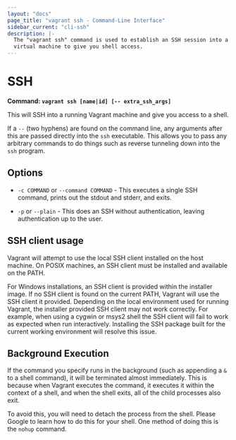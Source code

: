 ```yaml
---
layout: "docs"
page_title: "vagrant ssh - Command-Line Interface"
sidebar_current: "cli-ssh"
description: |-
  The "vagrant ssh" command is used to establish an SSH session into a running
  virtual machine to give you shell access.
---
```


# SSH

**Command: `vagrant ssh [name|id] [-- extra_ssh_args]`**

This will SSH into a running Vagrant machine and give you access to a shell.

If a `--` (two hyphens) are found on the command line, any arguments after
this are passed directly into the `ssh` executable. This allows you to pass
any arbitrary commands to do things such as reverse tunneling down into the
`ssh` program.

## Options

* `-c COMMAND` or `--command COMMAND` - This executes a single SSH command, prints
  out the stdout and stderr, and exits.

* `-p` or `--plain` - This does an SSH without authentication, leaving
  authentication up to the user.

## SSH client usage

Vagrant will attempt to use the local SSH client installed on the host machine. On
POSIX machines, an SSH client must be installed and available on the PATH.

For Windows installations, an SSH client is provided within the installer
image. If no SSH client is found on the current PATH, Vagrant will use the
SSH client it provided. Depending on the local environment used for running
Vagrant, the installer provided SSH client may not work correctly. For example,
when using a cygwin or msys2 shell the SSH client will fail to work as expected
when run interactively. Installing the SSH package built for the current working
environment will resolve this issue.

## Background Execution

If the command you specify runs in the background (such as appending a `&` to
a shell command), it will be terminated almost immediately. This is because
when Vagrant executes the command, it executes it within the context of a
shell, and when the shell exits, all of the child processes also exit.

To avoid this, you will need to detach the process from the shell. Please
Google to learn how to do this for your shell. One method of doing this is
the `nohup` command.
